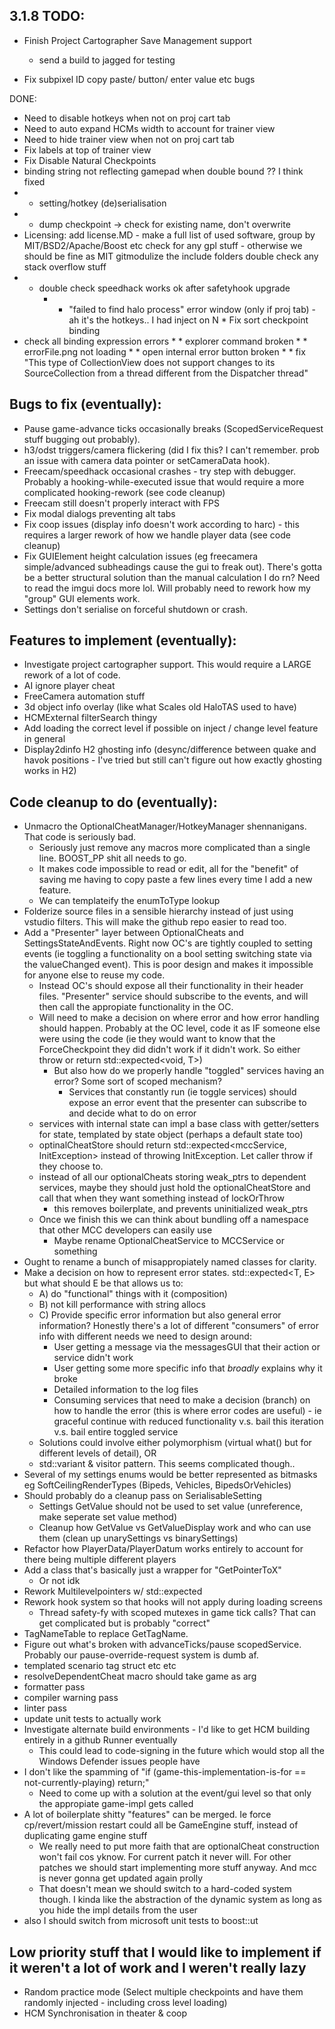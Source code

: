 ## 3.1.8 TODO:
* Finish Project Cartographer Save Management support
   * send a build to jagged for testing 





* Fix subpixel ID copy paste/ button/ enter value etc bugs








DONE:
* Need to disable hotkeys when not on proj cart tab
* Need to auto expand HCMs width to account for trainer view
* Need to hide trainer view when not on proj cart tab
* Fix labels at top of trainer view
* Fix Disable Natural Checkpoints
* binding string not reflecting gamepad when double bound ?? I think fixed
*   * setting/hotkey (de)serialisation
*   * dump checkpoint -> check for existing name, don't overwrite
* Licensing: 
add license.MD - make a full list of used software, group by MIT/BSD2/Apache/Boost etc
check for any gpl stuff - otherwise we should be fine as MIT
gitmodulize the include folders
double check any stack overflow stuff
*    * double check speedhack works ok after safetyhook upgrade 
		*    * "failed to find halo process" error window (only if proj tab) - ah it's the hotkeys.. I had inject on N
		   * Fix sort checkpoint binding
   * check all binding expression errors
	*    * explorer command broken
	*    * errorFile.png not loading
	*    * open internal error button broken
	*    * fix "This type of CollectionView does not support changes to its SourceCollection from a thread different from the Dispatcher thread"

## Bugs to fix (eventually):
* Pause game-advance ticks occasionally breaks (ScopedServiceRequest stuff bugging out probably).
* h3/odst triggers/camera flickering (did I fix this? I can't remember. prob an issue with camera data pointer or setCameraData hook).
* Freecam/speedhack occasional crashes - try step with debugger. Probably a hooking-while-executed issue that would require a more complicated hooking-rework (see code cleanup)
* Freecam still doesn't properly interact with FPS 
* Fix modal dialogs preventing alt tabs
* Fix coop issues (display info doesn't work according to harc) - this requires a larger rework of how we handle player data (see code cleanup)
* Fix GUIElement height calculation issues (eg freecamera simple/advanced subheadings cause the gui to freak out). There's gotta be a better structural solution than the manual calculation I do rn? Need to read the imgui docs more lol. Will probably need to rework how my "group" GUI elements work.
* Settings don't serialise on forceful shutdown or crash.

## Features to implement (eventually):
* Investigate project cartographer support. This would require a LARGE rework of a lot of code.
* AI ignore player cheat
* FreeCamera automation stuff 
* 3d object info overlay (like what Scales old HaloTAS used to have)
* HCMExternal filterSearch thingy
* Add loading the correct level if possible on inject / change level feature in general
* Display2dinfo H2 ghosting info (desync/difference between quake and havok positions - I've tried but still can't figure out how exactly ghosting works in H2)



## Code cleanup to do (eventually):
* Unmacro the OptionalCheatManager/HotkeyManager shennanigans. That code is seriously bad. 
	* Seriously just remove any macros more complicated than a single line. BOOST_PP shit all needs to go.
	* It makes code impossible to read or edit, all for the "benefit" of saving me having to copy paste a few lines every time I add a new feature.
	* We can templateify the enumToType lookup
* Folderize source files in a sensible hierarchy instead of just using vstudio filters. This will make the github repo easier to read too. 
* Add a "Presenter" layer between OptionalCheats and SettingsStateAndEvents. Right now OC's are tightly coupled to setting events (ie toggling a functionality on a bool setting switching state via the valueChanged event). This is poor design and makes it impossible for anyone else to reuse my code.
	* Instead OC's should expose all their functionality in their header files. "Presenter" service should subscribe to the events, and will then call the appropiate functionality in the OC.
	* Will need to make a decision on where error and how error handling should happen. Probably at the OC level, code it as IF someone else were using the code (ie they would want to know that the ForceCheckpoint they did didn't work if it didn't work. So either throw or return std::expected<void, T>)
		* But also how do we properly handle "toggled" services having an error? Some sort of scoped mechanism? 
			* Services that constantly run (ie toggle services) should expose an error event that the presenter can subscribe to and decide what to do on error
	* services with internal state can impl a base class with getter/setters for state, templated by state object (perhaps a default state too)
	* optinalCheatStore should return std::expected<mccService, InitException> instead of throwing InitException. Let caller throw if they choose to. 
	* instead of all our optionalCheats storing weak_ptrs to dependent services, maybe they should just hold the optionalCheatStore and call that when they want something instead of lockOrThrow
		* this removes boilerplate, and prevents uninitialized weak_ptrs
	* Once we finish this we can think about bundling off a namespace that other MCC developers can easily use
		* Maybe rename OptionalCheatService to MCCService or something
* Ought to rename a bunch of misappropiately named classes for clarity.
* Make a decision on how to represent error states. std::expected<T, E> but what should E be that allows us to:
	* A) do "functional" things with it (composition)
	* B) not kill performance with string allocs
	* C) Provide specific error information but also general error information? Honestly there's a lot of different "consumers" of error info with different needs we need to design around:
		* User getting a message via the messagesGUI that their action or service didn't work
		* User getting some more specific info that *broadly* explains why it broke
		* Detailed information to the log files
		* Consuming services that need to make a decision (branch) on how to handle the error (this is where error codes are useful) - ie graceful continue with reduced functionality v.s. bail this iteration v.s. bail entire toggled service
	* Solutions could involve either polymorphism (virtual what() but for different levels of detail), OR
	* std::variant & visitor pattern. This seems complicated though..
* Several of my settings enums would be better represented as bitmasks eg SoftCeilingRenderTypes (Bipeds, Vehicles, BipedsOrVehicles)
* Should probably do a cleanup pass on SerialisableSetting
	* Settings GetValue should not be used to set value (unreference, make seperate set value method)
	* Cleanup how GetValue vs GetValueDisplay work and who can use them (clean up unarySettings vs binarySettings)
* Refactor how PlayerData/PlayerDatum works entirely to account for there being multiple different players
* Add a class that's basically just a wrapper for "GetPointerToX"
	* Or not idk
* Rework Multilevelpointers w/ std::expected
* Rework hook system so that hooks will not apply during loading screens
	* Thread safety-fy with scoped mutexes in game tick calls? That can get complicated but is probably "correct"
* TagNameTable to replace GetTagName.
* Figure out what's broken with advanceTicks/pause scopedService. Probably our pause-override-request system is dumb af.
* templated scenario tag struct etc etc
* resolveDependentCheat macro should take game as arg
* formatter pass
* compiler warning pass
* linter pass
* update unit tests to actually work
* Investigate alternate build environments - I'd like to get HCM building entirely in a github Runner eventually
	* This could lead to code-signing in the future which would stop all the Windows Defender issues people have
* I don't like the spamming of "if (game-this-implementation-is-for == not-currently-playing) return;"
	* Need to come up with a solution at the event/gui level so that only the appropiate game-impl gets called 
* A lot of boilerplate shitty "features" can be merged. Ie force cp/revert/mission restart could all be GameEngine stuff, instead of duplicating game engine stuff
	* We really need to put more faith that are optionalCheat construction won't fail cos yknow. For current patch it never will. For other patches we should start implementing more stuff anyway. And mcc is never gonna get updated again prolly
	* That doesn't mean we should switch to a hard-coded system though. I kinda like the abstraction of the dynamic system as long as you hide the impl details from the user
* also I should switch from microsoft unit tests to boost::ut

## Low priority stuff that I would like to implement if it weren't a lot of work and I weren't really lazy
* Random practice mode (Select multiple checkpoints and have them randomly injected - including cross level loading)
* HCM Synchronisation in theater & coop
